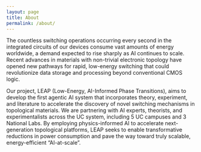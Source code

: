 ```yaml
---
layout: page
title: About
permalink: /about/
---
```

The countless switching operations occurring every second in the integrated circuits of our devices consume vast amounts of energy worldwide, a demand expected to rise sharply as AI continues to scale. Recent advances in materials with non-trivial electronic topology have opened new pathways for rapid, low-energy switching that could revolutionize data storage and processing beyond conventional CMOS logic.

Our project, LEAP (Low-Energy, AI-Informed Phase Transitions), aims to develop the first agentic AI system that incorporates theory, experiment, and literature to accelerate the discovery of novel switching mechanisms in topological materials. We are partnering with AI experts, theorists, and experimentalists across the UC system, including 5 UC campuses and 3 National Labs. By employing physics-informed AI to accelerate next-generation topological platforms, LEAP seeks to enable transformative reductions in power consumption and pave the way toward truly scalable, energy-efficient “AI-at-scale”.

